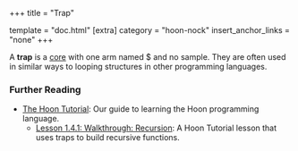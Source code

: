 +++
title = "Trap"

template = "doc.html"
[extra]
category = "hoon-nock"
insert_anchor_links = "none"
+++

A **trap** is a [core](../core) with one arm named $ and no sample. They are often used in similar ways to looping structures in other programming languages.

### Further Reading

- [The Hoon Tutorial](@/docs/tutorials/hoon/hoon-school/_index.md): Our guide to learning the Hoon programming language.
  - [Lesson 1.4.1: Walkthrough: Recursion](@/docs/tutorials/hoon/hoon-school/recursion.md): A Hoon Tutorial lesson that uses traps to build recursive functions.
